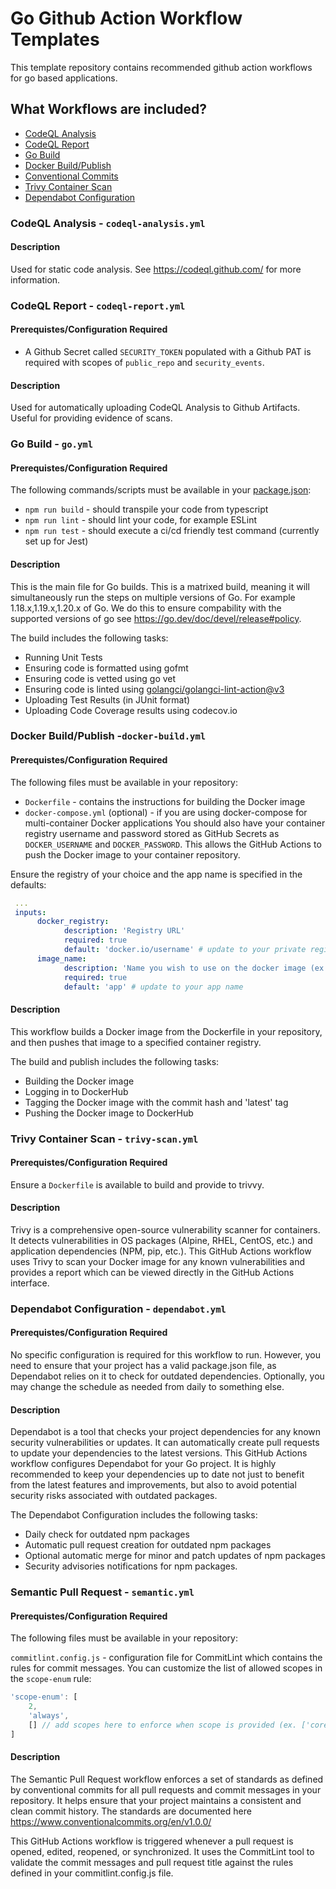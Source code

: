 # Go Github Action Workflow Templates

This template repository contains recommended github action workflows for go based applications.
## What Workflows are included?

- [CodeQL Analysis](#codeql-analysis)
- [CodeQL Report](#codeql-report)
- [Go Build](#go-build)
- [Docker Build/Publish](#docker-buildpublish)
- [Conventional Commits](#conventional-commits)
- [Trivy Container Scan](#trivy-scan)
- [Dependabot Configuration](#dependabot-configuration)

### CodeQL Analysis - `codeql-analysis.yml`
#### Description

Used for static code analysis. See https://codeql.github.com/ for more information.

### CodeQL Report - `codeql-report.yml`
#### Prerequistes/Configuration Required

- A Github Secret called `SECURITY_TOKEN` populated with a Github PAT is required with scopes of `public_repo` and `security_events`.

#### Description

Used for automatically uploading CodeQL Analysis to Github Artifacts. Useful for providing evidence of scans.

### Go Build - `go.yml`

#### Prerequistes/Configuration Required

The following commands/scripts must be available in your [package.json](./package.json):

- `npm run build` - should transpile your code from typescript
- `npm run lint` - should lint your code, for example ESLint
- `npm run test` - should execute a ci/cd friendly test command (currently set up for Jest)

#### Description

This is the main file for Go builds. This is a matrixed build, meaning it will simultaneously run the steps on multiple versions of Go. For example 1.18.x,1.19.x,1.20.x of Go. We do this to ensure compability with the supported versions of go see https://go.dev/doc/devel/release#policy. 

The build includes the following tasks:

- Running Unit Tests
- Ensuring code is formatted using gofmt
- Ensuring code is vetted using go vet 
- Ensuring code is linted using [golangci/golangci-lint-action@v3](https://github.com/golangci/golangci-lint-action/tree/v3/)
- Uploading Test Results (in JUnit format)
- Uploading Code Coverage results using codecov.io

### Docker Build/Publish -`docker-build.yml`

#### Prerequistes/Configuration Required

The following files must be available in your repository:

- `Dockerfile` - contains the instructions for building the Docker image
- `docker-compose.yml` (optional) - if you are using docker-compose for multi-container Docker applications
  You should also have your container registry username and password stored as GitHub Secrets as `DOCKER_USERNAME` and `DOCKER_PASSWORD`. This allows the GitHub Actions to push the Docker image to your container repository.

Ensure the registry of your choice and the app name is specified in the defaults:

```yaml
 ...
 inputs:
      docker_registry:
            description: 'Registry URL'
            required: true
            default: 'docker.io/username' # update to your private registry
      image_name:
            description: 'Name you wish to use on the docker image (ex. myapp). This will be tagged with :latest, and the git sha'
            required: true
            default: 'app' # update to your app name
```

#### Description

This workflow builds a Docker image from the Dockerfile in your repository, and then pushes that image to a specified container registry.

The build and publish includes the following tasks:

- Building the Docker image
- Logging in to DockerHub
- Tagging the Docker image with the commit hash and 'latest' tag
- Pushing the Docker image to DockerHub

### Trivy Container Scan - `trivy-scan.yml`

#### Prerequistes/Configuration Required

Ensure a `Dockerfile` is available to build and provide to trivvy.

#### Description

Trivy is a comprehensive open-source vulnerability scanner for containers. It detects vulnerabilities in OS packages (Alpine, RHEL, CentOS, etc.) and application dependencies (NPM, pip, etc.). This GitHub Actions workflow uses Trivy to scan your Docker image for any known vulnerabilities and provides a report which can be viewed directly in the GitHub Actions interface.

### Dependabot Configuration - `dependabot.yml`

#### Prerequistes/Configuration Required

No specific configuration is required for this workflow to run. However, you need to ensure that your project has a valid package.json file, as Dependabot relies on it to check for outdated dependencies. Optionally, you may change the schedule as needed from daily to something else.

#### Description

Dependabot is a tool that checks your project dependencies for any known security vulnerabilities or updates. It can automatically create pull requests to update your dependencies to the latest versions. This GitHub Actions workflow configures Dependabot for your Go project. It is highly recommended to keep your dependencies up to date not just to benefit from the latest features and improvements, but also to avoid potential security risks associated with outdated packages.

The Dependabot Configuration includes the following tasks:

- Daily check for outdated npm packages
- Automatic pull request creation for outdated npm packages
- Optional automatic merge for minor and patch updates of npm packages
- Security advisories notifications for npm packages.

### Semantic Pull Request - `semantic.yml`

#### Prerequistes/Configuration Required

The following files must be available in your repository:

`commitlint.config.js` - configuration file for CommitLint which contains the rules for commit messages. You can customize the list of allowed scopes in the `scope-enum` rule:

```js
'scope-enum': [
    2,
    'always',
    [] // add scopes here to enforce when scope is provided (ex. ['core','api','startup'])
]
```

#### Description

The Semantic Pull Request workflow enforces a set of standards as defined by conventional commits for all pull requests and commit messages in your repository. It helps ensure that your project maintains a consistent and clean commit history. The standards are documented here https://www.conventionalcommits.org/en/v1.0.0/

This GitHub Actions workflow is triggered whenever a pull request is opened, edited, reopened, or synchronized. It uses the CommitLint tool to validate the commit messages and pull request title against the rules defined in your commitlint.config.js file.
